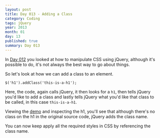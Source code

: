 ```yaml
---
layout: post
title: Day 013 - Adding a Class
category: Coding
tags: jQuery
year: 2013
month: 01
day: 13
published: true
summary: Day 013
---
```


In [Day 012](/Day-012) you looked at how to manipulate CSS using jQuery, although it's possible to do, it's not always the best way to go about things.

So let's look at how we can add a class to an element.

	$('h1').addClass('this-is-a-h1');


Here, the code, again calls jQuery, it then looks for a `h1`, then tells jQuery you'd like to add a class and lastly tells jQuery what you'd like that class to be called, in this case `this-is-a-h1`.

Viewing the [demo](/demos/Day-013.html) and inspecting the h1, you'll see that although there's no class on the h1 in the original source code, jQuery adds the class name.

You can now keep apply all the required styles in CSS by referencing the class name.